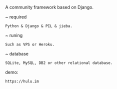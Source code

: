 A community framework based on Django.

~   required
    
    Python & Django & PIL & jieba.

~   runing
    
    Such as VPS or Heroku.

~   database

    SQLite, MySQL, DB2 or other relational database.

demo:
    
    https://hulu.im
